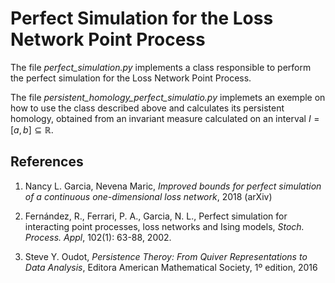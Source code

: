 # Perfect Simulation for the Loss Network Point Process

The file *perfect_simulation.py* implements a class responsible to
perform the perfect simulation for the Loss Network Point Process.

The file *persistent_homology_perfect_simulatio.py* implemets an exemple
on how to use the class described above and calculates its persistent
homology, obtained from an invariant measure calculated on
an interval $I=[a, b] \subseteq \mathbb{R}$.

## References
1. Nancy L. Garcia, Nevena Maric, *Improved bounds for perfect
simulation of a continuous one-dimensional loss network*, 2018 (arXiv)

2. Fernández, R., Ferrari, P. A., Garcia, N. L., Perfect simulation for
interacting point processes, loss networks and Ising models, *Stoch.
Process. Appl*, 102(1): 63-88, 2002.

3. Steve Y. Oudot, *Persistence Theroy: From Quiver Representations to
Data Analysis*, Editora American Mathematical Society, 1º edition, 2016
